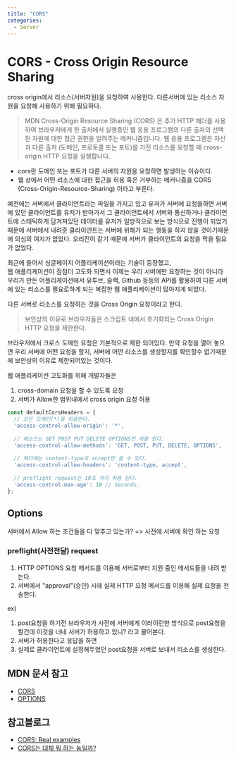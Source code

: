 ```yaml
---
title: "CORS"
categories:
  - Server
---
```


# CORS - Cross Origin Resource Sharing
cross origin에서 리소스(서버자원)을 요청하여 사용한다.
다른서버에 있는 리소스 자원을 요청해 사용하기 위해 필요하다.

> MDN
Cross-Origin Resource Sharing (CORS) 은 추가 HTTP 헤더를 사용하여 브라우저에게 한 출처에서 실행중인 웹 응용 프로그램의 다른 출처의 선택된 자원에 대한 접근 권한을 알려주는 메커니즘입니다. 웹 응용 프로그램은 자신과 다른 출처 (도메인, 프로토콜 또는 포트)를 가진 리소스를 요청할 때 cross-origin HTTP 요청을 실행합니다.

- cors란 도메인 또는 포트가 다른 서버의 자원을 요청하면 발생하는 이슈이다.
- 웹 상에서 어떤 리소스에 대한 접근을 허용 혹은 거부하는 메커니즘을 CORS (Cross-Origin-Resource-Sharing) 이라고 부른다.

예전에는 서버에서 클라이언트라는 파일을 가지고 있고 유저가 서버에 요청을하면 서버에 있던 클라이언트를 유저가 받아가서 그 클라이언트에서 서버와 통신하거나 클라이언트에 스태틱하게 담겨져있던 데이터를 유저가 일방적으로 보는 방식으로 진행이 되었기때문에 서버에서 내려준 클라이언트는 서버에 위해가 되는 행동을 하지 않을 것이기때문에 의심의 여지가 없었다. 오리진이 같기 때문에 서버가 클라이언트의 요청을 막을 필요가 없었다.  

최근에 들어서 싱글페이지 어플리케이션이라는 기술이 등장했고,  
웹 애플리케이션이 점점더 고도화 되면서 이제는 우리 서버에만 요청하는 것이 아니라 우리가 만든 어플리케이션에서 유투브, 슬랙, Github 등등의 API를 활용하여 다른 서버에 있는 리소스를 필요로하게 되는 복잡한 웹 애플리케이션이 많아지게 되었다.  

다른 서버로 리소스를 요청하는 것을 Cross Origin 요청이라고 한다.  

> 보안상의 이유로 브라우저들은 스크립트 내에서 초기화되는 Cross Origin HTTP 요청을 제한한다.  

브라우저에서 크로스 도메인 요청은 기본적으로 제한 되어있다. 만약 요청을 열어 놓으면 우리 서버에 어떤 요청을 할지, 서버에 어떤 리소스를 생성할지를 확인할수 없기때문에 보안상의 이유로 제한되어있는 것이다.  
 
웹 애플리케이션 고도화를 위해 개발자들은
1. cross-domain 요청을 할 수 있도록 요청
2. 서버가 Allow한 범위내에서 cross origin 요청 허용

```js
const defaultCorsHeaders = {
  // 모든 도메인(*)을 허용한다.
  'access-control-allow-origin': '*', 
  
  // 메소드는 GET POST PUT DELETE OPTIONS만 허용 한다.
  'access-control-allow-methods': 'GET, POST, PUT, DELETE, OPTIONS',
  
  // 헤더에는 content-type과 accept만 쓸 수 있다.
  'access-control-allow-headers': 'content-type, accept',
  
  // preflight request는 10초 까지 허용 된다.
  'access-control-max-age': 10 // Seconds.
};
```

## Options
서버에서 Allow 하는 조건들을 다 맞추고 있는가? => 사전에 서버에 확인 하는 요청

### preflight(사전전달) request
1. HTTP OPTIONS 요청 메서드를 이용해 서버로부터 지원 중인 메서드들을 내려 받는다.
2. 서버에서 "approval"(승인) 시에 실제 HTTP 요청 메서드를 이용해 실제 요청을 전송한다.

ex)    
1. post요청을 하기전 브라우저가 사전에 서버에게 이러이런한 방식으로 post요청을 할건데 이것을 너네 서버가 허용하고 있니? 라고 물어본다.
2. 서버가 허용한다고 응답을 하면
3. 실제로 클라이언트에 설정해두었던 post요청을 서버로 보내서 리소스를 생성한다.



## MDN 문서 참고
- [CORS](https://developer.mozilla.org/ko/docs/Web/HTTP/Access_control_CORS)
- [OPTIONS](https://developer.mozilla.org/ko/docs/Web/HTTP/Methods/OPTIONS)

## 참고블로그
- [CORS: Real examples](https://velog.io/@leejh3224/CORS-Real-examples-8yjnloovl5)
- [CORS는 대체 뭐 하는 놈일까?](https://blog.kjwon15.net/2018/12/16/cors/)

